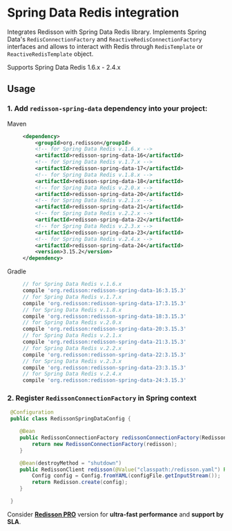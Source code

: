 # Spring Data Redis integration

Integrates Redisson with Spring Data Redis library. Implements Spring Data's `RedisConnectionFactory` and `ReactiveRedisConnectionFactory` interfaces and allows to interact with Redis through `RedisTemplate` or `ReactiveRedisTemplate` object.

Supports Spring Data Redis 1.6.x - 2.4.x

## Usage

### 1. Add `redisson-spring-data` dependency into your project:

Maven

```xml
     <dependency>
         <groupId>org.redisson</groupId>
         <!-- for Spring Data Redis v.1.6.x -->
         <artifactId>redisson-spring-data-16</artifactId>
         <!-- for Spring Data Redis v.1.7.x -->
         <artifactId>redisson-spring-data-17</artifactId>
         <!-- for Spring Data Redis v.1.8.x -->
         <artifactId>redisson-spring-data-18</artifactId>
         <!-- for Spring Data Redis v.2.0.x -->
         <artifactId>redisson-spring-data-20</artifactId>
         <!-- for Spring Data Redis v.2.1.x -->
         <artifactId>redisson-spring-data-21</artifactId>
         <!-- for Spring Data Redis v.2.2.x -->
         <artifactId>redisson-spring-data-22</artifactId>
         <!-- for Spring Data Redis v.2.3.x -->
         <artifactId>redisson-spring-data-23</artifactId>
         <!-- for Spring Data Redis v.2.4.x -->
         <artifactId>redisson-spring-data-24</artifactId>
         <version>3.15.2</version>
     </dependency>
```

Gradle

```groovy
     // for Spring Data Redis v.1.6.x
     compile 'org.redisson:redisson-spring-data-16:3.15.3'
     // for Spring Data Redis v.1.7.x
     compile 'org.redisson:redisson-spring-data-17:3.15.3'
     // for Spring Data Redis v.1.8.x
     compile 'org.redisson:redisson-spring-data-18:3.15.3'
     // for Spring Data Redis v.2.0.x
     compile 'org.redisson:redisson-spring-data-20:3.15.3'
     // for Spring Data Redis v.2.1.x
     compile 'org.redisson:redisson-spring-data-21:3.15.3'
     // for Spring Data Redis v.2.2.x
     compile 'org.redisson:redisson-spring-data-22:3.15.3'
     // for Spring Data Redis v.2.3.x
     compile 'org.redisson:redisson-spring-data-23:3.15.3'
     // for Spring Data Redis v.2.4.x
     compile 'org.redisson:redisson-spring-data-24:3.15.3'
```

### 2. Register `RedissonConnectionFactory` in Spring context

```java
 @Configuration
 public class RedissonSpringDataConfig {

    @Bean
    public RedissonConnectionFactory redissonConnectionFactory(RedissonClient redisson) {
        return new RedissonConnectionFactory(redisson);
    }

    @Bean(destroyMethod = "shutdown")
    public RedissonClient redisson(@Value("classpath:/redisson.yaml") Resource configFile) throws IOException {
        Config config = Config.fromYAML(configFile.getInputStream());
        return Redisson.create(config);
    }

 }
```
Consider __[Redisson PRO](https://redisson.pro)__ version for **ultra-fast performance** and **support by SLA**.</sub>
